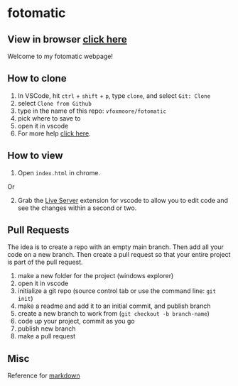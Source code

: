 # fotomatic

## View in browser [click here](https://vfoxmoore.github.io/fotomatic/)

Welcome to my fotomatic webpage!

## How to clone
1. In VSCode, hit ```ctrl``` + ```shift``` + ```p```, type ```clone```, and select ```Git: Clone```
2. select ```Clone from Github```
3. type in the name of this repo: ```vfoxmoore/fotomatic```
4. pick where to save to
5. open it in vscode
6. For more help [click here](https://code.visualstudio.com/docs/editor/github).

## How to view
1. Open ```index.html``` in chrome.

Or

2. Grab the [Live Server](https://marketplace.visualstudio.com/items?itemName=ritwickdey.LiveServer) extension for vscode to allow you to edit code and see the changes within a second or two.

## Pull Requests
The idea is to create a repo with an empty main branch. 
Then add all your code on a new branch. Then create a pull request
so that your entire project is part of the pull request.

1. make a new folder for the project (windows explorer)
2. open it in vscode
3. initialize a git repo (source control tab or use the command line: ```git init```)
4. make a readme and add it to an initial commit, and publish branch
5. create a new branch to work from (```git checkout -b branch-name```)
6. code up your project, commit as you go
7. publish new branch
8. make a pull request

## Misc
Reference for [markdown](https://commonmark.org/help/)
